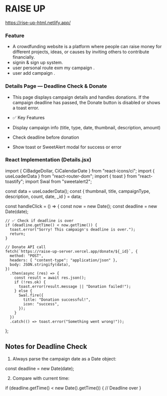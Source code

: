 # RAISE UP

https://rise-up-html.netlify.app/

### Feature 

- A crowdfunding website is a platform where people can raise money for different projects, ideas, or causes by inviting others to contribute financially.
- signin & sign up system.
- user personal route exm my campaign .
- user add campaign . 

### Details Page — Deadline Check & Donate

- This page displays campaign details and handles donations.
  If the campaign deadline has passed, the Donate button is disabled or shows a toast error.

- ✅ Key Features

- Display campaign info (title, type, date, thumbnail, description, amount)

- Check deadline before donation

- Show toast or SweetAlert modal for success or error

### React Implementation (Details.jsx)

import { CiBadgeDollar, CiCalendarDate } from "react-icons/ci";
import { useLoaderData } from "react-router-dom";
import { toast } from "react-toastify";
import Swal from "sweetalert2";

const data = useLoaderData();
const { thumbnail, title, campaignType, description, count, date, \_id } = data;

const handleClick = () => {
const now = new Date();
const deadline = new Date(date);

    // ✅ Check if deadline is over
    if (deadline.getTime() < now.getTime()) {
      toast.error("Sorry! This campaign's deadline is over.");
      return;
    }

    // Donate API call
    fetch(`https://raise-up-server.vercel.app/donate/${_id}`, {
      method: "POST",
      headers: { "content-type": "application/json" },
      body: JSON.stringify(data),
    })
      .then(async (res) => {
        const result = await res.json();
        if (!res.ok) {
          toast.error(result.message || "Donation failed!");
        } else {
          Swal.fire({
            title: "Donation successful!",
            icon: "success",
          });
        }
      })
      .catch(() => toast.error("Something went wrong!"));

};

## Notes for Deadline Check

1. Always parse the campaign date as a Date object:

const deadline = new Date(date);

2. Compare with current time:

if (deadline.getTime() < new Date().getTime()) {
// Deadline over
}
